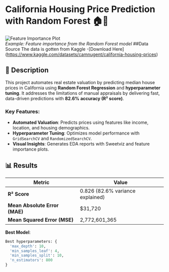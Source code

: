 # California Housing Price Prediction with Random Forest 🏠🌲

![Feature Importance Plot]()  
*Example: Feature importance from the Random Forest model*
##Data Source
The data is gotten from Kaggle
-[Download Here] (https://www.kaggle.com/datasets/camnugent/california-housing-prices)

## 📝 Description  
This project automates real estate valuation by predicting median house prices in California using **Random Forest Regression** and **hyperparameter tuning**. It addresses the limitations of manual appraisals by delivering fast, data-driven predictions with **82.6% accuracy (R² score)**.  

### Key Features:
- **Automated Valuation**: Predicts prices using features like income, location, and housing demographics.
- **Hyperparameter Tuning**: Optimizes model performance with `GridSearchCV` and `RandomizedSearchCV`.
- **Visual Insights**: Generates EDA reports with Sweetviz and feature importance plots.

## 📊 Results  
| Metric               | Value                     |
|----------------------|---------------------------|
| **R² Score**         | 0.826 (82.6% variance explained) |
| **Mean Absolute Error (MAE)** | $31,720          |
| **Mean Squared Error (MSE)**  | 2,772,601,365    |

**Best Model**:  
```python
Best hyperparameters: {
  'max_depth': 10,
  'min_samples_leaf': 4,
  'min_samples_split': 10,
  'n_estimators': 800
}
